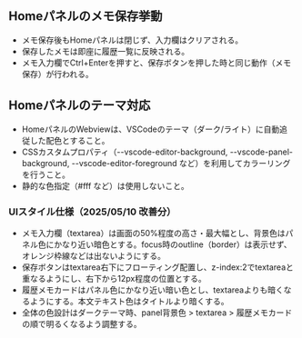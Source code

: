 ## Homeパネルのメモ保存挙動

- メモ保存後もHomeパネルは閉じず、入力欄はクリアされる。
- 保存したメモは即座に履歴一覧に反映される。
- メモ入力欄でCtrl+Enterを押すと、保存ボタンを押した時と同じ動作（メモ保存）が行われる。

## Homeパネルのテーマ対応

- HomeパネルのWebviewは、VSCodeのテーマ（ダーク/ライト）に自動追従した配色とすること。
- CSSカスタムプロパティ（--vscode-editor-background, --vscode-panel-background, --vscode-editor-foreground など）を利用してカラーリングを行うこと。
- 静的な色指定（#fff など）は使用しないこと。

### UIスタイル仕様（2025/05/10 改善分）

- メモ入力欄（textarea）は画面の50%程度の高さ・最大幅とし、背景色はパネル色にかなり近い暗色とする。focus時のoutline（border）は表示せず、オレンジ枠線などは出ないようにする。
- 保存ボタンはtextarea右下にフローティング配置し、z-index:2でtextareaと重なるようにし、右下から12px程度の位置とする。
- 履歴メモカードはパネル色にかなり近い暗い色とし、textareaよりも暗くなるようにする。本文テキスト色はタイトルより暗くする。
- 全体の色設計はダークテーマ時、panel背景色 > textarea > 履歴メモカード の順で明るくなるよう調整する。
